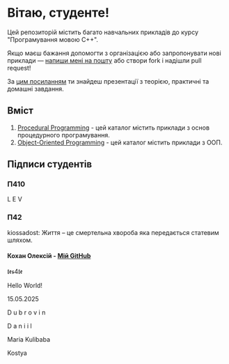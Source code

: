 # Вітаю, студенте!

Цей репозиторій містить багато навчальних прикладів до курсу "Програмування мовою C++".

Якщо маєш бажання допомогти з організацією або запропонувати нові приклади — <a href="mailto:bekker.volodymyr.yu@gmail.com">напиши мені на пошту</a> або створи fork і надішли pull request!

За [цим посиланням](https://drive.google.com/drive/folders/1BtMh5VwjE0N6-yLrvimsqjiCpj5X-e3P?usp=drive_link) ти знайдеш презентації з теорією, практичні та домашні завдання.

## Вміст
1. [Procedural Programming](https://github.com/bekker-volodymyr/CPP/tree/master/ProceduralProgramming) - цей каталог містить приклади з основ процедурного програмування.
2. [Object-Oriented Programming](https://github.com/bekker-volodymyr/CPP/tree/master/OOP) - цей каталог містить приклади з ООП.

## Підписи студентів

### П410
<!--Ваші підписи тут!-->
<p>L E V</p>

### П42
<p>kiossadost: Життя – це смертельна хвороба яка передається статевим шляхом.</p>

#### Кохан Олексій - <a href="https://github.com/8KOHAN">Мій GitHub</a>
<p>𝖑𝖊𝖘4𝖑𝖊</p>
  
  <p>Hello World!</p>
  <p>15.05.2025</p>
  
  <div>
    <p>D u b r o v i n</p>
    <p>D a n i i l</p>    
  </div>
  
  <p>Maria Kulibaba</p>
  
  <p>Kostya</p>
